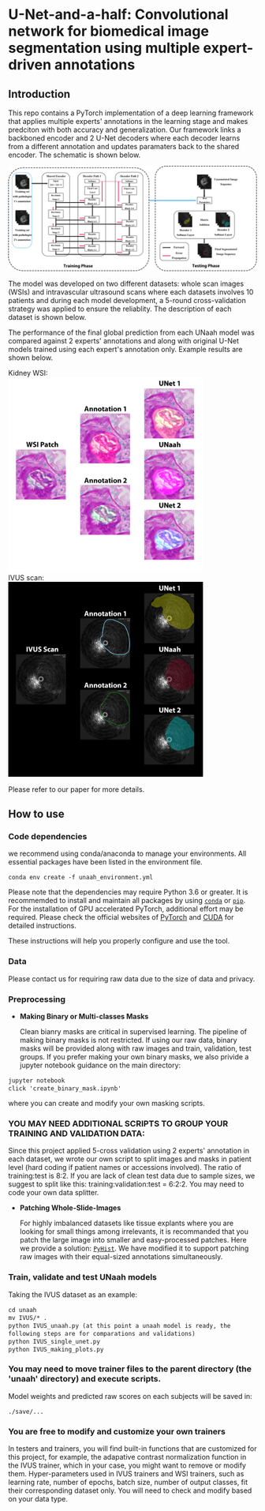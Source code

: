 # U-Net-and-a-half: Convolutional network for biomedical image segmentation using multiple expert-driven annotations

## Introduction

This repo contains a PyTorch implementation of a deep learning framework that applies multiple experts' annotations in the learning stage and makes predciton with both accuracy and generalization. Our framework links a backboned encoder and 2 U-Net decoders where each decoder learns from a different annotation and updates paramaters back to the shared encoder. The schematic is shown below. 

<img src="plots/fig3.png" width="600"/> 

The model was developed on two different datasets: whole scan images (WSIs) and intravascular ultrasound scans where each datasets involves 10 patients and during each model development, a 5-round cross-validation strategy was applied to ensure the reliablity. The description of each dataset is shown below.

The performance of the final global prediction from each UNaah model was compared against 2 experts' annotations and along with original U-Net models trained using each expert's annotation only. Example results are shown below.

Kidney WSI:<br/>
<img src="plots/WSI_unaah5.jpg" width="395"/><br/>
IVUS scan:<br/>
<img src="plots/IVUS_result1.jpg" width="395"/>

Please refer to our paper for more details. 

## How to use

### Code dependencies
we recommend using conda/anaconda to manage your environments. All essential packages have been listed in the environment file.
```
conda env create -f unaah_environment.yml
```
Please note that the dependencies may require Python 3.6 or greater. It is recommemded to install and maintain all packages by using [`conda`](https://www.anaconda.com/) or [`pip`](https://pypi.org/project/pip/). For the installation of GPU accelerated PyTorch, additional effort may be required. Please check the official websites of [PyTorch](https://pytorch.org/get-started/locally/) and [CUDA](https://developer.nvidia.com/cuda-downloads) for detailed instructions.

These instructions will help you properly configure and use the tool.

### Data
Please contact us for requiring raw data due to the size of data and privacy.

### Preprocessing
* **Making Binary or Multi-classes Masks**

    Clean bianry masks are critical in supervised learning. The pipeline of making binary masks is not restricted. If using our raw data, binary masks will be provided along with raw images and train, validation, test groups. If you prefer making your own binary masks, we also privide a jupyter notebook guidance on the main directory:
    
```
jupyter notebook
click 'create_binary_mask.ipynb'
```
where you can create and modify your own masking scripts. 

### YOU MAY NEED ADDITIONAL SCRIPTS TO GROUP YOUR TRAINING AND VALIDATION DATA:
Since this project applied 5-cross validation using 2 experts' annotation in each dataset, we wrote our own script to split images and masks in patient level (hard coding if patient names or accessions involved). The ratio of training:test is 8:2. If you are lack of clean test data due to sample sizes, we suggest to split like this: training:validation:test = 6:2:2. You may need to code your own data splitter.


* **Patching Whole-Slide-Images**
    
    For highly imbalanced datasets like tissue explants where you are looking for small things among irrelevants, it is recommanded that you patch the large image into smaller and easy-processed patches. Here we provide a solution: [`PyHist`](https://github.com/vkola-lab/unaah/tree/main/HistPreprocess). We have modified it to support patching raw images with their equal-sized annotations simultaneously.


### Train, validate and test UNaah models 

Taking the IVUS dataset as an example:
```
cd unaah
mv IVUS/* .
python IVUS_unaah.py (at this point a unaah model is ready, the following steps are for comparations and validations)
python IVUS_single_unet.py
python IVUS_making_plots.py
```
### You may need to move trainer files to the parent directory (the 'unaah' directory) and execute scripts.

Model weights and predicted raw scores on each subjects will be saved in:

```
./save/...
```

### You are free to modify and customize your own trainers
In testers and trainers, you will find built-in functions that are customized for this project, for example, the adapative contrast normalization function in the IVUS trainer, which in your case, you might want to remove or modify them. Hyper-parameters used in IVUS trainers and WSI trainers, such as learning rate, number of epochs, batch size, number of output classes, fit their corresponding dataset only. You will need to check and modify based on your data type.
